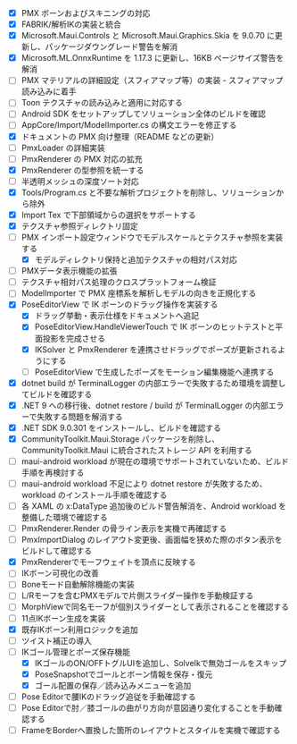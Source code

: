 - [x] PMX ボーンおよびスキニングの対応
- [x] FABRIK/解析IKの実装と統合
- [x] Microsoft.Maui.Controls と Microsoft.Maui.Graphics.Skia を 9.0.70 に更新し、パッケージダウングレード警告を解消
- [x] Microsoft.ML.OnnxRuntime を 1.17.3 に更新し、16KB ページサイズ警告を解消
- [ ] PMX マテリアルの詳細設定（スフィアマップ等）の実装 - スフィアマップ読み込みに着手
- [ ] Toon テクスチャの読み込みと適用に対応する
- [ ] Android SDK をセットアップしてソリューション全体のビルドを確認
- [ ] AppCore/Import/ModelImporter.cs の構文エラーを修正する
- [x] ドキュメントの PMX 向け整理（README などの更新）
- [ ] PmxLoader の詳細実装
- [ ] PmxRenderer の PMX 対応の拡充
- [x] PmxRenderer の型参照を統一する
- [ ] 半透明メッシュの深度ソート対応
- [x] Tools/Program.cs と不要な解析プロジェクトを削除し、ソリューションから除外
- [x] Import Tex で下部領域からの選択をサポートする
- [x] テクスチャ参照ディレクトリ固定
- [ ] PMX インポート設定ウィンドウでモデルスケールとテクスチャ参照を実装する
  - [x] モデルディレクトリ保持と追加テクスチャの相対パス対応
- [ ] PMXデータ表示機能の拡張
- [ ] テクスチャ相対パス処理のクロスプラットフォーム検証
- [ ] ModelImporter で PMX 座標系を解析しモデルの向きを正規化する
- [x] PoseEditorView で IK ボーンのドラッグ操作を実装する
  - [x] ドラッグ挙動・表示仕様をドキュメントへ追記
  - [x] PoseEditorView.HandleViewerTouch で IK ボーンのヒットテストと平面投影を完成させる
  - [x] IKSolver と PmxRenderer を連携させドラッグでポーズが更新されるようにする
  - [ ] PoseEditorView で生成したポーズをモーション編集機能へ連携する
- [x] dotnet build が TerminalLogger の内部エラーで失敗するため環境を調整してビルドを確認する
- [x] .NET 9 への移行後、dotnet restore / build が TerminalLogger の内部エラーで失敗する問題を解消する
- [x] .NET SDK 9.0.301 をインストールし、ビルドを確認する
- [x] CommunityToolkit.Maui.Storage パッケージを削除し、CommunityToolkit.Maui に統合されたストレージ API を利用する
- [ ] maui-android workload が現在の環境でサポートされていないため、ビルド手順を再検討する
- [ ] maui-android workload 不足により dotnet restore が失敗するため、workload のインストール手順を確認する
- [ ] 各 XAML の x:DataType 追加後のビルド警告解消を、Android workload を整備した環境で確認する
- [ ] PmxRenderer.Render の骨ライン表示を実機で再確認する
- [ ] PmxImportDialog のレイアウト変更後、画面幅を狭めた際のボタン表示をビルドして確認する
- [x] PmxRendererでモーフウェイトを頂点に反映する
- [ ] IKボーン可視化の改善
- [ ] Boneモード自動解除機能の実装
- [ ] L/Rモーフを含むPMXモデルで片側スライダー操作を手動検証する
- [ ] MorphViewで同名モーフが個別スライダーとして表示されることを確認する
- [ ] 11点IKボーン生成を実装
- [x] 既存IKボーン利用ロジックを追加
- [ ] ツイスト補正の導入
- [ ] IKゴール管理とポーズ保存機能
  - [x] IKゴールのON/OFFトグルUIを追加し、SolveIkで無効ゴールをスキップ
  - [x] PoseSnapshotでゴールとボーン情報を保存・復元
  - [x] ゴール配置の保存／読み込みメニューを追加
- [ ] Pose Editorで腰IKのドラッグ追従を手動確認する
- [ ] Pose Editorで肘／膝ゴールの曲がり方向が意図通り変化することを手動確認する
- [ ] FrameをBorderへ置換した箇所のレイアウトとスタイルを実機で確認する
